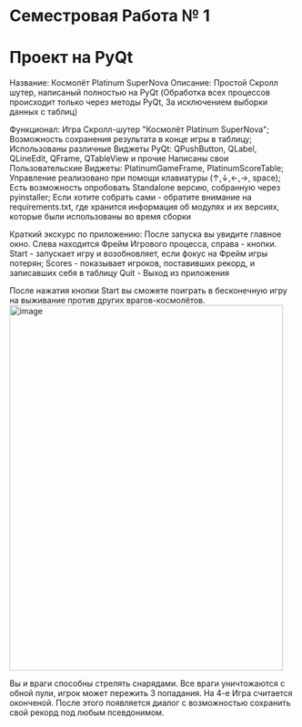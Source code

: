 # Семестровая Работа № 1
# Проект на PyQt
Название: Космолёт Platinum SuperNova
Описание: Простой Скролл шутер, написаный полностью на PyQt (Обработка всех процессов происходит только через методы PyQt, За исключением выборки данных с таблиц)

Функционал:
  Игра Скролл-шутер "Космолёт Platinum SuperNova";
  Возможность сохранения результата в конце игры в таблицу;
  Использованы различные Виджеты PyQt: QPushButton, QLabel, QLineEdit, QFrame, QTableView и прочие
  Написаны свои Пользовательские Виджеты: PlatinumGameFrame, PlatinumScoreTable;
  Управление реализовано при помощи клавиатуры (↑,↓,←,→, space);
  Есть возможность опробовать Standalone версию, собранную через pyinstaller;
Если хотите собрать сами - обратите внимание на requirements.txt, где хранится информация об модулях и их версиях, которые были использованы во время сборки

Краткий экскурс по приложению:
После запуска вы увидите главное окно. Слева находится Фрейм Игрового процесса, справа - кнопки.
Start - запускает игру и возобновляет, если фокус на Фрейм игры потерян;
Scores - показывает игроков, поставивших рекорд, и записавших себя в таблицу
Quit - Выход из приложения

После нажатия кнопки Start вы сможете поиграть в бесконечную игру на выживание против других врагов-космолётов.
<img width="481" height="642" alt="image" src="https://github.com/user-attachments/assets/d178c467-04c5-434e-9b0e-fa9de34d364d" />

Вы и враги способны стрелять снарядами. Все враги уничтожаются с обной пули, игрок может пережить 3 попадания. На 4-е Игра считается оконченой.
После этого появляется диалог с возможностью сохранить свой рекорд под любым псевдонимом.
